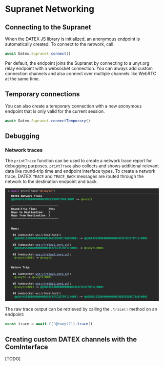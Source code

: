 # Supranet Networking

## Connecting to the Supranet

When the DATEX JS library is initialized, an anonymous endpoint is automatically created.
To connect to the network, call:
```ts
await Datex.Supranet.connect()
```
Per default, the endpoint joins the Supranet by connecting to a unyt.org relay endpoint with a websocket connection.
You can always add custom connection channels and also connect over multiple channels like WebRTC at the same time.

## Temporary connections

You can also create a temporary connection with a new anonymous endpoint that is only valid for the current session.
```ts
await Datex.Supranet.connectTemporary()
```


## Debugging

### Network traces

The `printTrace` function can be used  to create a network trace report for debugging purposes.
`printTrace` also collects and shows additional relevant data like round-trip time and endpoint interface types.
To create a network trace, DATEX `TRACE` and `TRACE_BACK` messages are routed through the network to the destination endpoint and back.

![Network Trace Report](./assets/network_trace.png)

The raw trace output can be retrieved by calling the `.trace()` method on an endpoint:

```ts
const trace = await f('@+unyt2').trace()
```

## Creating custom DATEX channels with the ComInterface

[TODO]
